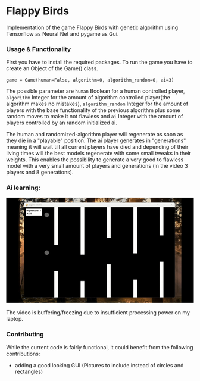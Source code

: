 # Flappy Birds

Implementation of the game Flappy Birds with genetic algorithm using Tensorflow as Neural Net and pygame as Gui.

### Usage & Functionality 

First you have to install the required packages. 
To run the game you have to create an Object of the Game() class. 
```
game = Game(human=False, algorithm=0, algorithm_random=0, ai=3)
```
The possible parameter are `human` Boolean for a human controlled player, `algorithm` Integer for the amount of algorithm controlled player(the algorithm makes no mistakes), `algorithm_random` Integer for the amount of players with the base functionality of the previous algorithm plus some random moves to make it not flawless and `ai` Integer with the amount of players controlled by an random initialized ai. 

The human and randomized-algorithm player will regenerate as soon as they die in a "playable" position. The ai player generates in "generations" meaning it will wait till all current players have died and depending of their living times will the best models regenerate with some small tweaks in their weights. This enables the possibility to generate a very good to flawless model with a very small amount of players and generations (in the video 3 players and 8 generations). 

### Ai learning:
![Learning Ai](https://raw.githubusercontent.com/Skilsu/FlappyBirdsPygame/master/data/FlappyBirdsAi.gif)

The video is buffering/freezing due to insufficient processing power on my laptop.

### Contributing
While the current code is fairly functional, it could benefit from the following contributions:
* adding a good looking GUI (Pictures to include instead of circles and rectangles)
